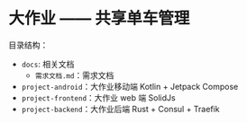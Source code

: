 # 大作业 —— 共享单车管理



目录结构：

- `docs`: 相关文档
    - `需求文档.md`：需求文档
- `project-android`：大作业移动端
    Kotlin + Jetpack Compose
- `project-frontend`：大作业 web 端
    SolidJs
- `project-backend`：大作业后端
    Rust + Consul + Traefik